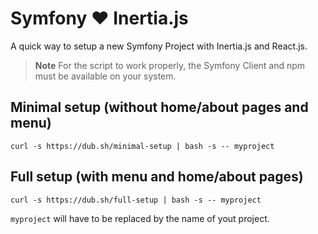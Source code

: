 # Symfony ❤️ Inertia.js

A quick way to setup a new Symfony Project with Inertia.js and React.js.

> **Note**
> For the script to work properly, the Symfony Client and npm must be available on your system.

## Minimal setup (without home/about pages and menu)

```shell
curl -s https://dub.sh/minimal-setup | bash -s -- myproject
```

## Full setup (with menu and home/about pages)

```shell
curl -s https://dub.sh/full-setup | bash -s -- myproject
```

`myproject` will have to be replaced by the name of yout project.
